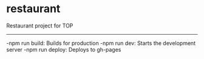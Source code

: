# restaurant
Restaurant project for TOP

----

-npm run build: Builds for production
-npm run dev: Starts the development server
-npm run deploy: Deploys to gh-pages
